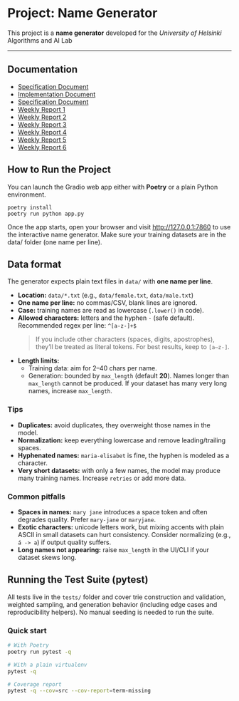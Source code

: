 # Project: Name Generator
This project is a **name generator** developed for the *University of Helsinki* Algorithms and AI Lab

---

## Documentation
- [Specification Document](Documentation/Specification-Document.md)
- [Implementation Document](Documentation/Implementation-Document.md.md)
- [Specification Document](Documentation/Specification-Document.md.md)
- [Weekly Report 1](Documentation/Weekly-Reports/Weekly-Report-2.md)
- [Weekly Report 2](Documentation/Weekly-Reports/Weekly-Report-2.md)
- [Weekly Report 3](Documentation/Weekly-Reports/Weekly-Report-3.md)
- [Weekly Report 4](Documentation/Weekly-Reports/Weekly-Report-4.md)
- [Weekly Report 5](Documentation/Weekly-Reports/Weekly-Report-5.md)
- [Weekly Report 6](Documentation/Weekly-Reports/Weekly-Report-6.md)


## How to Run the Project

You can launch the Gradio web app either with **Poetry** or a plain Python environment.
```
poetry install
poetry run python app.py
```
Once the app starts, open your browser and visit http://127.0.0.1:7860 to use the interactive name generator.
Make sure your training datasets are in the data/ folder (one name per line).



## Data format

The generator expects plain text files in `data/` with **one name per line**.

- **Location:** `data/*.txt` (e.g., `data/female.txt`, `data/male.txt`)
- **One name per line:** no commas/CSV, blank lines are ignored.
- **Case:** training names are read as lowercase (`.lower()` in code).
- **Allowed characters:** letters and the hyphen `-` (safe default).  
  Recommended regex per line: `^[a-z-]+$`  
  > If you include other characters (spaces, digits, apostrophes), they’ll be treated as literal tokens. For best results, keep to `[a–z-]`.
- **Length limits:**  
  - Training data: aim for 2–40 chars per name.  
  - Generation: bounded by `max_length` (default **20**). Names longer than `max_length` cannot be produced. If your dataset has many very long names, increase `max_length`.


### Tips

- **Duplicates:** avoid duplicates, they overweight those names in the model.
- **Normalization:** keep everything lowercase and remove leading/trailing spaces.
- **Hyphenated names:** `maria-elisabet` is fine, the hyphen is modeled as a character.
- **Very short datasets:** with only a few names, the model may produce many training names. Increase `retries` or add more data.

### Common pitfalls

- **Spaces in names:** `mary jane` introduces a space token and often degrades quality. Prefer `mary-jane` or `maryjane`.
- **Exotic characters:** unicode letters work, but mixing accents with plain ASCII in small datasets can hurt consistency. Consider normalizing (e.g., `á -> a`) if output quality suffers.
- **Long names not appearing:** raise `max_length` in the UI/CLI if your dataset skews long.

## Running the Test Suite (pytest)

All tests live in the `tests/` folder and cover trie construction and validation, weighted sampling, and generation behavior (including edge cases and reproducibility helpers). No manual seeding is needed to run the suite.

### Quick start
```bash
# With Poetry
poetry run pytest -q

# With a plain virtualenv
pytest -q

# Coverage report
pytest -q --cov=src --cov-report=term-missing
